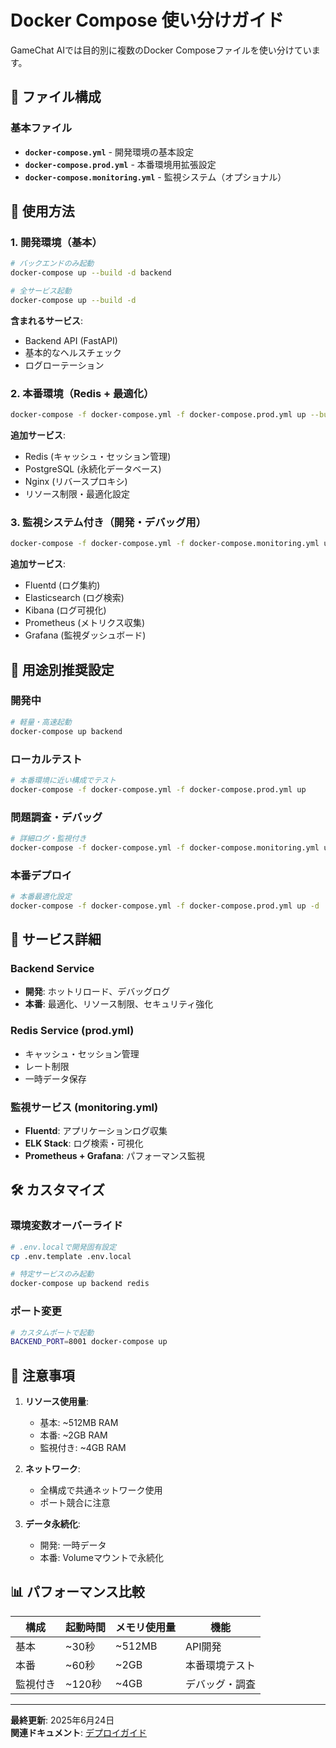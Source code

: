# Docker Compose 使い分けガイド

GameChat AIでは目的別に複数のDocker Composeファイルを使い分けています。

## 📁 ファイル構成

### 基本ファイル
- **`docker-compose.yml`** - 開発環境の基本設定
- **`docker-compose.prod.yml`** - 本番環境用拡張設定
- **`docker-compose.monitoring.yml`** - 監視システム（オプショナル）

## 🚀 使用方法

### 1. 開発環境（基本）
```bash
# バックエンドのみ起動
docker-compose up --build -d backend

# 全サービス起動
docker-compose up --build -d
```

**含まれるサービス**:
- Backend API (FastAPI)
- 基本的なヘルスチェック
- ログローテーション

### 2. 本番環境（Redis + 最適化）
```bash
docker-compose -f docker-compose.yml -f docker-compose.prod.yml up --build -d
```

**追加サービス**:
- Redis (キャッシュ・セッション管理)
- PostgreSQL (永続化データベース)
- Nginx (リバースプロキシ)
- リソース制限・最適化設定

### 3. 監視システム付き（開発・デバッグ用）
```bash
docker-compose -f docker-compose.yml -f docker-compose.monitoring.yml up --build -d
```

**追加サービス**:
- Fluentd (ログ集約)
- Elasticsearch (ログ検索)
- Kibana (ログ可視化)
- Prometheus (メトリクス収集)
- Grafana (監視ダッシュボード)

## 🎯 用途別推奨設定

### 開発中
```bash
# 軽量・高速起動
docker-compose up backend
```

### ローカルテスト
```bash
# 本番環境に近い構成でテスト
docker-compose -f docker-compose.yml -f docker-compose.prod.yml up
```

### 問題調査・デバッグ
```bash
# 詳細ログ・監視付き
docker-compose -f docker-compose.yml -f docker-compose.monitoring.yml up
```

### 本番デプロイ
```bash
# 本番最適化設定
docker-compose -f docker-compose.yml -f docker-compose.prod.yml up -d
```

## 🔧 サービス詳細

### Backend Service
- **開発**: ホットリロード、デバッグログ
- **本番**: 最適化、リソース制限、セキュリティ強化

### Redis Service (prod.yml)
- キャッシュ・セッション管理
- レート制限
- 一時データ保存

### 監視サービス (monitoring.yml)
- **Fluentd**: アプリケーションログ収集
- **ELK Stack**: ログ検索・可視化
- **Prometheus + Grafana**: パフォーマンス監視

## 🛠️ カスタマイズ

### 環境変数オーバーライド
```bash
# .env.localで開発固有設定
cp .env.template .env.local

# 特定サービスのみ起動
docker-compose up backend redis
```

### ポート変更
```bash
# カスタムポートで起動
BACKEND_PORT=8001 docker-compose up
```

## 🚨 注意事項

1. **リソース使用量**: 
   - 基本: ~512MB RAM
   - 本番: ~2GB RAM  
   - 監視付き: ~4GB RAM

2. **ネットワーク**:
   - 全構成で共通ネットワーク使用
   - ポート競合に注意

3. **データ永続化**:
   - 開発: 一時データ
   - 本番: Volumeマウントで永続化

## 📊 パフォーマンス比較

| 構成 | 起動時間 | メモリ使用量 | 機能 |
|------|----------|-------------|------|
| 基本 | ~30秒 | ~512MB | API開発 |
| 本番 | ~60秒 | ~2GB | 本番環境テスト |
| 監視付き | ~120秒 | ~4GB | デバッグ・調査 |

---

**最終更新**: 2025年6月24日  
**関連ドキュメント**: [デプロイガイド](docs/deployment/deployment-guide.md)
